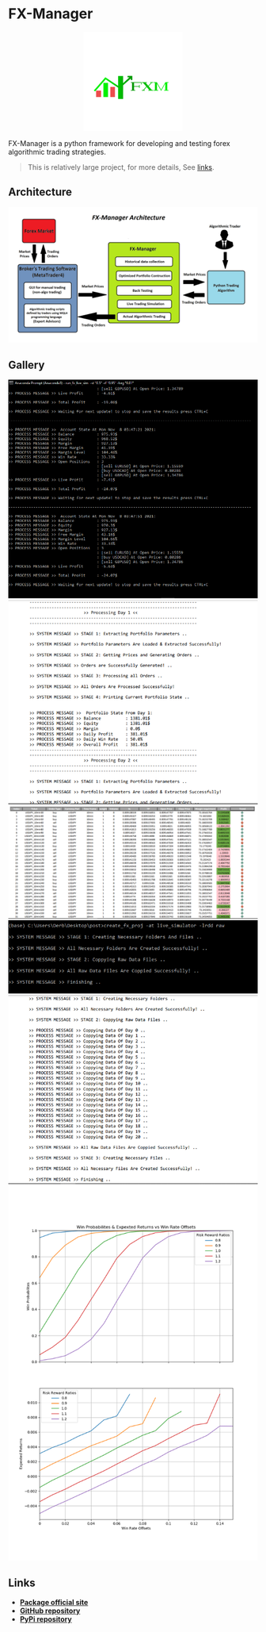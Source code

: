 # FX-Manager

<p align="center">
  <img src="https://github.com/AbdullahBahi/fx-manager/blob/main/docs/assets/mini_logo.png?raw=true"/>
</p>

FX-Manager is a python framework for developing and testing forex algorithmic trading strategies.

> This is relatively large project, for more details, See [links](#links).

## Architecture
![FX-Manager Block Diagram](https://github.com/AbdullahBahi/fx-manager/blob/main/tutorials/assets/getting_started/1.png?raw=true)

## Gallery
![img](https://github.com/AbdullahBahi/My-Portfolio/blob/master/FX-Manager%20Frame%20work/3.PNG?raw=true)
![img](https://github.com/AbdullahBahi/My-Portfolio/blob/master/FX-Manager%20Frame%20work/5.PNG?raw=true)
![img](https://github.com/AbdullahBahi/My-Portfolio/blob/master/FX-Manager%20Frame%20work/4.PNG?raw=true)
![img](https://github.com/AbdullahBahi/My-Portfolio/blob/master/FX-Manager%20Frame%20work/2.PNG?raw=true)
![img](https://github.com/AbdullahBahi/My-Portfolio/blob/master/FX-Manager%20Frame%20work/6.PNG?raw=true)
![img](https://github.com/AbdullahBahi/My-Portfolio/blob/master/FX-Manager%20Frame%20work/7.PNG?raw=true)

## Links
- [**Package official site**](https://fx-manager.readthedocs.io/en/latest/index.html)
- [**GitHub repository**](https://github.com/AbdullahBahi/FX-Manager)
- [**PyPi repository**](https://pypi.org/project/FX-Manager/)